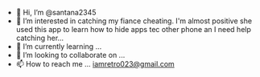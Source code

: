 - 👋 Hi, I’m @santana2345
- 👀 I’m interested in catching my fiance cheating. 
I'm almost positive she used this app to learn how
to hide apps tec other phone an I need help catching her...
- 🌱 I’m currently learning ...
- 💞️ I’m looking to collaborate on ...
- 📫 How to reach me ... iamretro023@gmail.com 

<!---
santana2345/santana2345 is a ✨ special ✨ repository because its `README.md` (this file) appears on your GitHub profile.
You can click the Preview link to take a look at your changes.
--->
